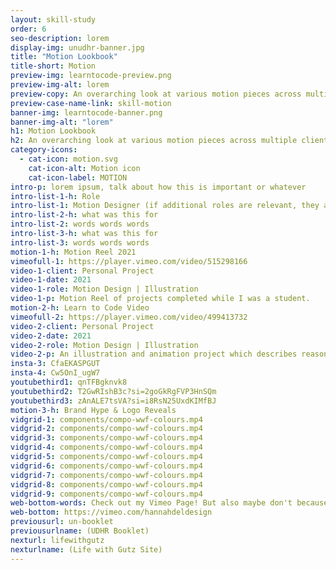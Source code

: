 ```yaml
---
layout: skill-study
order: 6
seo-description: lorem
display-img: unudhr-banner.jpg
title: "Motion Lookbook"
title-short: Motion
preview-img: learntocode-preview.png
preview-img-alt: lorem
preview-copy: An overarching look at various motion pieces across multiple clients.
preview-case-name-link: skill-motion
banner-img: learntocode-banner.png
banner-img-alt: "lorem"
h1: Motion Lookbook
h2: An overarching look at various motion pieces across multiple clients.
category-icons:
  - cat-icon: motion.svg
    cat-icon-alt: Motion icon
    cat-icon-label: MOTION
intro-p: lorem ipsum, talk about how this is important or whatever
intro-list-1-h: Role
intro-list-1: Motion Designer (if additional roles are relevant, they are listed).
intro-list-2-h: what was this for
intro-list-2: words words words
intro-list-3-h: what was this for
intro-list-3: words words words
motion-1-h: Motion Reel 2021
vimeofull-1: https://player.vimeo.com/video/515298166
video-1-client: Personal Project
video-1-date: 2021
video-1-role: Motion Design | Illustration
video-1-p: Motion Reel of projects completed while I was a student.
motion-2-h: Learn to Code Video
vimeofull-2: https://player.vimeo.com/video/499413732
video-2-client: Personal Project
video-2-date: 2021
video-2-role: Motion Design | Illustration
video-2-p: An illustration and animation project which describes reasons graphic designers should learn how to code, working with a script written and voiced by my former web professor? Sounds super fun. I think I'll hide him in the visuals as well...
insta-3: CfaEKASPGUT
insta-4: Cw5OnI_ugW7
youtubethird1: qnTFBgknvk8
youtubethird2: T2GwRIshB3c?si=2goGkRgFVP3HnSQm
youtubethird3: zAnALE7tsVA?si=i8RsN25UxdKIMfBJ
motion-3-h: Brand Hype & Logo Reveals
vidgrid-1: components/compo-wwf-colours.mp4
vidgrid-2: components/compo-wwf-colours.mp4
vidgrid-3: components/compo-wwf-colours.mp4
vidgrid-4: components/compo-wwf-colours.mp4
vidgrid-5: components/compo-wwf-colours.mp4
vidgrid-6: components/compo-wwf-colours.mp4
vidgrid-7: components/compo-wwf-colours.mp4
vidgrid-8: components/compo-wwf-colours.mp4
vidgrid-9: components/compo-wwf-colours.mp4
web-bottom-words: Check out my Vimeo Page! But also maybe don't because it's not that impressive!
web-bottom: https://vimeo.com/hannahdeldesign
previousurl: un-booklet
previousurlname: (UDHR Booklet)
nexturl: lifewithgutz
nexturlname: (Life with Gutz Site)
---
```

